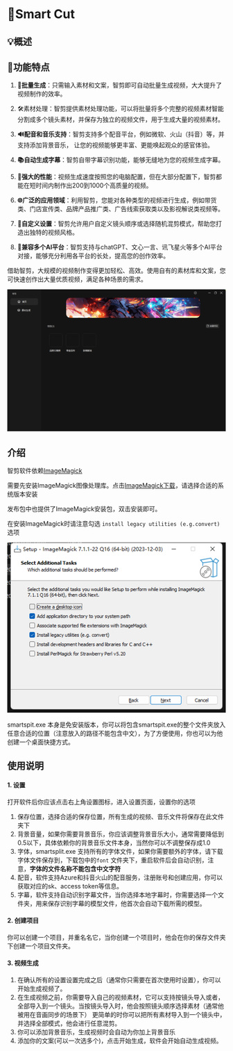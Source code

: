 # 🎥Smart Cut

## 💡概述

## 🎯功能特点

1. **🚀批量生成**：只需输入素材和文案，智剪即可自动批量生成视频，大大提升了视频制作的效率。

2. 🛠素材处理：智剪提供素材处理功能，可以将批量将多个完整的视频素材智能分割成多个镜头素材，并保存为独立的视频文件，用于生成大量的视频素材。

3. **🔊配音和音乐支持**：智剪支持多个配音平台，例如微软、火山（抖音）等，并支持添加背景音乐， 让您的视频能够更丰富、更能唤起观众的感官体验。

4. **📚自动生成字幕**：智剪自带字幕识别功能，能够无缝地为您的视频生成字幕。

5. **💪强大的性能**：视频生成速度按照您的电脑配置，但在大部分配置下，智剪都能在短时间内制作出200到1000个高质量的视频。

6. **🌐广泛的应用领域**：利用智剪，您能对各种类型的视频进行生成，例如带货类、门店宣传类、品牌产品推广类、广告线索获取类以及影视解说类视频等。

7. **🎨自定义设置**：智剪允许用户自定义镜头顺序或选择随机混剪模式，帮助您打造出独特的视频风格。

8. **🧩兼容多个AI平台**：智剪支持与chatGPT、文心一言、讯飞星火等多个AI平台对接，能够充分利用各平台的长处，提高您的创作效率。

借助智剪，大规模的视频制作变得更加轻松、高效。使用自有的素材库和文案，您可快速创作出大量优质视频，满足各种场景的需求。

![](images/index.png)

## 介绍

智剪软件依赖[ImageMagick](https://www.imagemagick.org/script/index.php)

需要先安装ImageMagick图像处理库。点击[ImageMagick下载](https://www.imagemagick.org/script/download.php#windows)，请选择合适的系统版本安装

发布包中也提供了ImageMagick安装包，双击安装即可。

在安装ImageMagick时请注意勾选 `install legacy utilities (e.g.convert)` 选项

![](images/imageMagick.png)

smartspit.exe 本身是免安装版本，你可以将包含smartspit.exe的整个文件夹放入任意合适的位置（注意放入的路径不能包含中文），为了方便使用，你也可以为他创建一个桌面快捷方式。

## 使用说明
#### 1. 设置
打开软件后你应该点击右上角设置图标，进入设置页面，设置你的选项
1. 保存位置，选择合适的保存位置，所有生成的视频、音乐文件将保存在此文件夹下
2. 背景音量，如果你需要背景音乐，你应该调整背景音乐大小，通常需要降低到0.5以下，具体依赖你的背景音乐文件本身，当然你可以不调整保存成1.0
3. 字体，smartsplit.exe 支持所有的字体文件，如果你需要额外的字体，请下载字体文件保存到，下载包中的`font` 文件夹下，重启软件后会自动识别，注意，**字体的文件名称不能包含中文字符**
4. 配音，软件支持Azure和抖音火山的配音服务，注册账号和创建应用，你可以获取对应的sk、access token等信息。
5. 字幕，软件支持自动识别字幕文件，当你选择本地字幕时，你需要选择一个文件夹，用来保存识别字幕的模型文件，他首次会自动下载所需的模型。

#### 2. 创建项目
你可以创建一个项目，并重名名它，当你创建一个项目时，他会在你的保存文件夹下创建一个项目文件夹。
#### 3. 视频生成
1. 在确认所有的设置设置完成之后（通常你只需要在首次使用时设置），你可以开始生成视频了。
2. 在生成视频之前，你需要导入自己的视频素材，它可以支持按镜头导入或者，全部导入到一个镜头。当按镜头导入时，他会按照镜头顺序选择素材（通常他被用在音画同步的场景下）
更简单的时你可以把所有素材导入到一个镜头中，并选择全部模式，他会进行任意混剪。
3. 你可以添加背景音乐，生成视频时会自动为你加上背景音乐
4. 添加你的文案(可以一次选多个)，点击开始生成，软件会开始自动生成视频。

